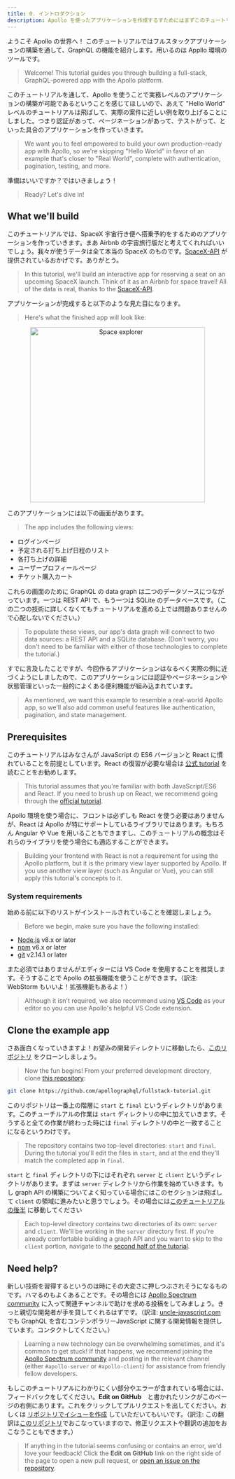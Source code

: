 ```yaml
---
title: 0. イントロダクション
description: Apollo を使ったアプリケーションを作成するすためにはまずこのチュートリアルから始めましょう
---
```


ようこそ Apollo の世界へ！ このチュートリアルではフルスタックアプリケーションの構築を通して、GraphQL の機能を紹介します。用いるのは Appllo 環境のツールです。

> Welcome! This tutorial guides you through building a full-stack, GraphQL-powered app with the Apollo platform.

このチュートリアルを通して、Apollo を使うことで実務レベルのアプリケーションの構築が可能であるということを感じてほしいので、あえて "Hello World" レベルのチュートリアルは飛ばして、実際の案件に近しい例を取り上げることにしました。つまり認証があって、ページネーションがあって、テストがって、といった具合のアプリケーションを作っていきます。

> We want you to feel empowered to build your own production-ready app with Apollo, so
we're skipping "Hello World" in favor of an example that's closer to "Real
World", complete with authentication, pagination, testing, and more.

準備はいいですか？ではいきましょう！

> Ready? Let's dive in!

## What we'll build

このチュートリアルでは、SpaceX 宇宙行き便へ搭乗予約をするためのアプリケーションを作っていきます。まあ Airbnb の宇宙旅行版だと考えてくれればいいでしょう。我々が使うデータは全て本当の SpaceX のものです。[SpaceX-API](https://github.com/r-spacex/SpaceX-API) が提供されているおかげです。ありがとう。

> In this tutorial, we'll build an interactive app for reserving a seat on an upcoming SpaceX launch. Think of it as an Airbnb for space travel! All of the data is real, thanks to the [SpaceX-API](https://github.com/r-spacex/SpaceX-API).

アプリケーションが完成すると以下のような見た目になります。

> Here's what the finished app will look like:

<div style="text-align:center">
  <img src="../images/space-explorer.png" alt="Space explorer" width="400">
</div>

このアプリケーションには以下の画面があります。

> The app includes the following views:

* ログインページ
* 予定される打ち上げ日程のリスト
* 各打ち上げの詳細
* ユーザープロフィールページ
* チケット購入カート

これらの画面のために GraphQL の data graph は二つのデータソースにつながっています。一つは REST API で、もう一つは SQLite のデータベースです。（この二つの技術に詳しくなくてもチュートリアルを進める上では問題ありませんので心配しないでください。）

> To populate these views, our app's data graph will connect to two data sources:
a REST API and a SQLite database. (Don't worry, you don't need to be familiar with
either of those technologies to complete the tutorial.)

すでに言及したことですが、今回作るアプリケーションはなるべく実際の例に近づくようにしましたので、このアプリケーションには認証やページネーションや状態管理といった一般的によくある便利機能が組み込まれています。

> As mentioned, we want this example to resemble a real-world Apollo app, so we'll
also add common useful features like authentication, pagination, and state
management.

## Prerequisites

このチュートリアルはみなさんが JavaScript の ES6 バージョンと React に慣れていることを前提としています。React の復習が必要な場合は [公式 tutorial](https://reactjs.org/tutorial/tutorial.html) を読むことをお勧めします。

> This tutorial assumes that you're familiar with both JavaScript/ES6
and React. If you need to brush up on React, we recommend going through the [official tutorial](https://reactjs.org/tutorial/tutorial.html).

Apollo 環境を使う場合に、フロントは必ずしも React を使う必要はありませんが、React は Apollo が特にサポートしているライブラリではあります。もちろん Angular や Vue を用いることもできますし、このチュートリアルの概念はそれらのライブラリを使う場合にも適応することができます。

> Building your frontend with React is not a requirement for using the Apollo
> platform, but it is the primary view layer supported by Apollo.
> If you use another view layer (such as Angular or Vue), you can still
> apply this tutorial's concepts to it.

### System requirements

始める前に以下のリストがインストールされていることを確認しましょう。

> Before we begin, make sure you have the following installed:

- [Node.js](https://nodejs.org/) v8.x or later
- [npm](https://www.npmjs.com/) v6.x or later
- [git](https://git-scm.com/) v2.14.1 or later

また必須ではありませんがエディターには VS Code を使用することを推奨します。そうすることで Apollo の拡張機能を使うことができます。（訳注: WebStorm もいいよ！拡張機能もあるよ！）

> Although it isn't required, we also recommend using [VS Code](https://code.visualstudio.com/)
as your editor so you can use Apollo's helpful VS Code extension.

## Clone the example app

さあ面白くなっていきますよ！お望みの開発ディレクトリに移動したら、[このリポジトリ](https://github.com/apollographql/fullstack-tutorial) をクローンしましょう。

> Now the fun begins! From your preferred development directory, clone [this repository](https://github.com/apollographql/fullstack-tutorial):

```bash
git clone https://github.com/apollographql/fullstack-tutorial.git
```

このリポジトリは一番上の階層に `start` と `final` というディレクトリがあります。このチューチルアルの作業は `start` ディレクトリの中に加えていきます。そうすると全ての作業が終わった時には `final` ディレクトリの中と一致することになるというわけです。

> The repository contains two top-level directories: `start` and `final`. During the
tutorial you'll edit the files in `start`, and at the end they'll match the
completed app in `final`.

`start` と `final` ディレクトリの下にはそれぞれ `server` と `client` というディレクトリがあります。まずは `server` ディレクトリから作業を始めていきます。もし graph API の構築についてよく知っている場合にはこのセクションは飛ばして `client` の領域に進みたいと思うでしょう。その場合には[このチュートリアルの後半](/tutorial/client/) に移動してください

> Each top-level directory contains two directories of its own: `server` and `client`. We'll be working in the `server` directory first. If you're already comfortable
building a graph API and you want to skip to the `client` portion, navigate to the [second half of the tutorial](/tutorial/client/).

## Need help?

新しい技術を習得するというのは時にその大変さに押しつぶされそうになるものです。ハマるのもよくあることです。その場合には [Apollo Spectrum community](https://spectrum.chat/apollo) に入って関連チャンネルで助けを求める投稿をしてみましょう。きっと親切な開発者が手を貸してくれるはずです。（訳注: [uncle-javascript.com](https://uncle-javascript.com/about/) でも GraphQL を含むコンテンポラリーJavaScript に関する開発情報を提供しています。コンタクトしてください。）

> Learning a new technology can be overwhelming sometimes, and it's common to get stuck! If that happens, we recommend joining the [Apollo Spectrum community](https://spectrum.chat/apollo) and posting in the relevant channel (either `#apollo-server` or `#apollo-client`) for assistance from friendly fellow developers.

もしこのチュートリアルにわかりにくい部分やエラーが含まれている場合には、フィードバックをしてください。**Edit on GitHub**　と書かれたリンクがこのページの右側にあります。これをクリックしてプルリクエストを出してください。おしくは [リポジトリでイシューを作成](https://github.com/apollographql/apollo/issues/new) していただいてもいいです。（訳注: この翻訳は[このリポジトリ](https://github.com/superyusuke/apollo-docs)でおこなっていますので、修正リクエストや翻訳の追加をおこなうこともできます。）


> If anything in the tutorial seems confusing or contains an error, we'd love your feedback! Click the **Edit on GitHub** link on the right side of the page to open a new pull request, or [open an issue on the repository](https://github.com/apollographql/apollo/issues/new).
